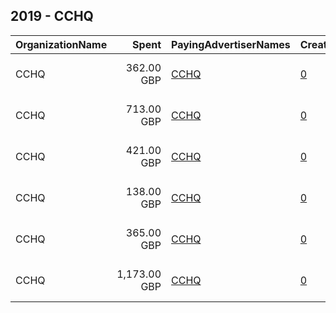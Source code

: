 ## 2019 - CCHQ 
|OrganizationName|Spent|PayingAdvertiserNames|CreativeUrls|Impressions|Genders|AgeBrackets|CountryCodes|BillingAddresses|CandidateBallotInformation|
|:---|---:|:---|:---|---:|:---|:---|:---|:---|:---|
|CCHQ|362.00 GBP|[CCHQ](2019/CCHQ.md)|[0](https://www.snap.com/political-ads/asset/9cd7628f0fba80ab04f8f93e932f0434abb092e6b1abd0b428d7cf6c79c031dd?mediaType=mp4)|270,251||18+|united kingdom|"4 Matthew Parker Street,London,SW1H 9HQ,GB"|Boris Johnson|
|CCHQ|713.00 GBP|[CCHQ](2019/CCHQ.md)|[0](https://www.snap.com/political-ads/asset/be71e9f11b1dd3bd5f545ae83f472836ec8649743ff3a6e2b3ab855e5b7f0faa?mediaType=mp4)|540,411||18+|united kingdom|"4 Matthew Parker Street,London,SW1H 9HQ,GB"|Boris Johnson|
|CCHQ|421.00 GBP|[CCHQ](2019/CCHQ.md)|[0](https://www.snap.com/political-ads/asset/ee39c4205471a6ffa00c1091b4bd39833e70a7fff1a9b2c2d51fc98bc2fe41fa?mediaType=mp4)|289,473||18+|united kingdom|"4 Matthew Parker Street,London,SW1H 9HQ,GB"|Boris Johnson|
|CCHQ|138.00 GBP|[CCHQ](2019/CCHQ.md)|[0](https://www.snap.com/political-ads/asset/be71e9f11b1dd3bd5f545ae83f472836ec8649743ff3a6e2b3ab855e5b7f0faa?mediaType=mp4)|101,457||18+|united kingdom|"4 Matthew Parker Street,London,SW1H 9HQ,GB"|Boris Johnson|
|CCHQ|365.00 GBP|[CCHQ](2019/CCHQ.md)|[0](https://www.snap.com/political-ads/asset/33ef316dd9c74668da3a80a797088f87916e1dcbf6df98cabe9c4df370f5d8c9?mediaType=mp4)|261,996||18+|united kingdom|"4 Matthew Parker Street,London,SW1H 9HQ,GB"|Boris Johnson|
|CCHQ|1,173.00 GBP|[CCHQ](2019/CCHQ.md)|[0](https://www.snap.com/political-ads/asset/a34fe4b134b10c378a23c76f2c223398aa1c16ecdf433438b6d69dfa48901465?mediaType=mp4)|862,207||18+|united kingdom|"4 Matthew Parker Street,London,SW1H 9HQ,GB"|Boris Johnson|
